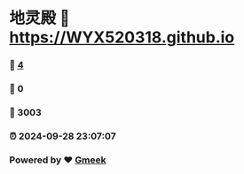 # 地灵殿 :link: https://WYX520318.github.io 
### :page_facing_up: [4](https://WYX520318.github.io/tag.html) 
### :speech_balloon: 0 
### :hibiscus: 3003 
### :alarm_clock: 2024-09-28 23:07:07 
### Powered by :heart: [Gmeek](https://github.com/Meekdai/Gmeek)
